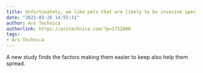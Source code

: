 ```yaml
---
title: Unfortunately, we like pets that are likely to be invasive species
date: "2021-03-26 14:55:31"
author: Ars Technica
authorlink: https://arstechnica.com/?p=1752400
tags:
- Ars-Technica
---
```

A new study finds the factors making them easier to keep also help them spread.